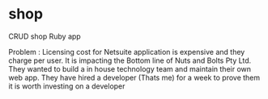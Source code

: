 # shop
CRUD shop Ruby app

Problem :
Licensing cost for Netsuite application is expensive and they charge per user.
It is impacting the Bottom line of Nuts and Bolts Pty Ltd.
They wanted to build a in house technology team and maintain their own web app.
They have hired a developer (Thats me) for a week to prove them it is worth investing on a developer

